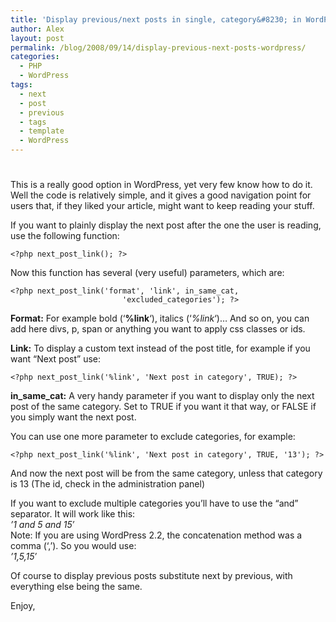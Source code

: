 ```yaml
---
title: 'Display previous/next posts in single, category&#8230; in WordPress'
author: Alex
layout: post
permalink: /blog/2008/09/14/display-previous-next-posts-wordpress/
categories:
  - PHP
  - WordPress
tags:
  - next
  - post
  - previous
  - tags
  - template
  - WordPress
---
```

# 

This is a really good option in WordPress, yet very few know how to do it. Well the code is relatively simple, and it gives a good navigation point for users that, if they liked your article, might want to keep reading your stuff.

If you want to plainly display the next post after the one the user is reading, use the following function:

    <?php next_post_link(); ?>
    

Now this function has several (very useful) parameters, which are:

    <?php next_post_link('format', 'link', in_same_cat, 
                             'excluded_categories'); ?> 
    

**Format:** For example bold (‘**%link**‘), italics (‘*%link*‘)… And so on, you can add here divs, p, span or anything you want to apply css classes or ids.

**Link:** To display a custom text instead of the post title, for example if you want “Next post” use:

    <?php next_post_link('%link', 'Next post in category', TRUE); ?> 
    

**in\_same\_cat:** A very handy parameter if you want to display only the next post of the same category. Set to TRUE if you want it that way, or FALSE if you simply want the next post.

You can use one more parameter to exclude categories, for example:

    <?php next_post_link('%link', 'Next post in category', TRUE, '13'); ?>
    

And now the next post will be from the same category, unless that category is 13 (The id, check in the administration panel)

If you want to exclude multiple categories you’ll have to use the “and” separator. It will work like this:  
*’1 and 5 and 15′*  
Note: If you are using WordPress 2.2, the concatenation method was a comma (‘,’). So you would use:  
*’1,5,15′*

Of course to display previous posts substitute next by previous, with everything else being the same.

Enjoy,